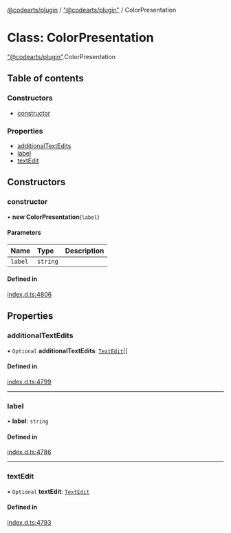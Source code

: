 [@codearts/plugin](../README.md) / ["@codearts/plugin"](../modules/_codearts_plugin_.md) / ColorPresentation

# Class: ColorPresentation

["@codearts/plugin"](../modules/_codearts_plugin_.md).ColorPresentation

## Table of contents

### Constructors

- [constructor](codearts_plugin_.ColorPresentation.md#constructor)

### Properties

- [additionalTextEdits](codearts_plugin_.ColorPresentation.md#additionaltextedits)
- [label](codearts_plugin_.ColorPresentation.md#label)
- [textEdit](codearts_plugin_.ColorPresentation.md#textedit)

## Constructors

### constructor

• **new ColorPresentation**(`label`)

#### Parameters

| Name | Type | Description |
| :------ | :------ | :------ |
| `label` | `string` |  |

#### Defined in

[index.d.ts:4806](https://github.com/huaweicloud/cloudide-plugin-api/blob/d4de966/index.d.ts#L4806)

## Properties

### additionalTextEdits

• `Optional` **additionalTextEdits**: [`TextEdit`](codearts_plugin_.TextEdit.md)[]

#### Defined in

[index.d.ts:4799](https://github.com/huaweicloud/cloudide-plugin-api/blob/d4de966/index.d.ts#L4799)

___

### label

• **label**: `string`

#### Defined in

[index.d.ts:4786](https://github.com/huaweicloud/cloudide-plugin-api/blob/d4de966/index.d.ts#L4786)

___

### textEdit

• `Optional` **textEdit**: [`TextEdit`](codearts_plugin_.TextEdit.md)

#### Defined in

[index.d.ts:4793](https://github.com/huaweicloud/cloudide-plugin-api/blob/d4de966/index.d.ts#L4793)
